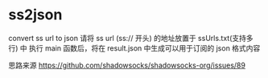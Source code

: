 # ss2json
convert ss url to json
请将 ss url (ss:// 开头) 的地址放置于 ssUrls.txt(支持多行) 中
执行 main 函数后，将在 result.json 中生成可以用于订阅的 json 格式内容

思路来源
https://github.com/shadowsocks/shadowsocks-org/issues/89
